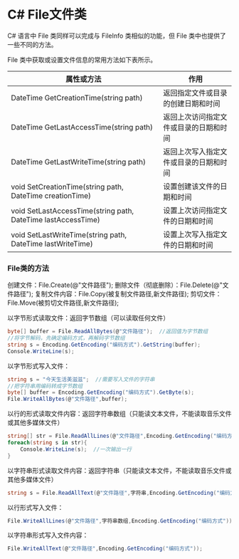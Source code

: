 # C# File文件类

C# 语言中 File 类同样可以完成与 FileInfo 类相似的功能，但 File 类中也提供了一些不同的方法。

File 类中获取或设置文件信息的常用方法如下表所示。

| 属性或方法                                                   | 作用                                   |
| ------------------------------------------------------------ | -------------------------------------- |
| DateTime GetCreationTime(string path)                        | 返回指定文件或目录的创建日期和时间     |
| DateTime GetLastAccessTime(string path)                      | 返回上次访问指定文件或目录的日期和时间 |
| DateTime GetLastWriteTime(string path)                       | 返回上次写入指定文件或目录的日期和时间 |
| void SetCreationTime(string path, DateTime creationTime)     | 设置创建该文件的日期和时间             |
| void SetLastAccessTime(string path, DateTime lastAccessTime) | 设置上次访问指定文件的日期和时间       |
| void SetLastWriteTime(string path, DateTime lastWriteTime)   | 设置上次写入指定文件的日期和时间       |

### File类的方法

创建文件：File.Create(@"文件路径");
        删除文件（彻底删除）：File.Delete(@"文件路径");
        复制文件内容：File.Copy(被复制文件路径,新文件路径);
        剪切文件：File.Move(被剪切文件路径,新文件路径);

以字节形式读取文件：返回字节数组（可以读取任何文件）


```c#
byte[] buffer = File.ReadAllBytes(@"文件路径");  //返回值为字节数组
//将字节解码，先确定编码方式，再解码字节数组
string s = Encoding.GetEncoding("编码方式").GetString(buffer);
Console.WriteLine(s); 
```

以字节形式写入文件：

```c#
string s = "今天生活美滋滋";  //需要写入文件的字符串
//把字符串用编码转成字节数组
byte[] buffer = Encoding.GetEncoding("编码方式").GetByte(s);
File.WriteAllBytes(@"文件路径",buffer);
```

以行的形式读取文件内容：返回字符串数组（只能读文本文件，不能读取音乐文件或其他多媒体文件）

```c#
string[] str = File.ReadAllLines(@"文件路径",Encoding.GetEncoding("编码方式"));
foreach(string s in str){
	Console.WriteLine(s);  //一次输出一行
}
```

以字符串形式读取文件内容：返回字符串（只能读文本文件，不能读取音乐文件或其他多媒体文件）

```c#
string s = File.ReadAllText(@"文件路径",字符串,Encoding.GetEncoding("编码方式"));
```

以行形式写入文件：

```c#
File.WriteAllLines(@"文件路径",字符串数组,Encoding.GetEncoding("编码方式"));
```

以字符串形式写入文件内容：

```c#
File.WriteAllText(@"文件路径",Encoding.GetEncoding("编码方式"));
```

